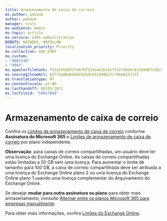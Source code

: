```yaml
---
title: Armazenamento de caixa de correio
ms.author: pebaum
author: pebaum
manager: scotv
ms.audience: Admin
ms.topic: article
ms.service: o365-administration
ROBOTS: NOINDEX, NOFOLLOW
localization_priority: Priority
ms.collection: Adm_O365
ms.custom:
- "9002330"
- "4993"
ms.openlocfilehash: f52af45dd527e878f533e4e2b181f512f9bbbc631b9d67c58c5ec1ffcd19ea84
ms.sourcegitcommit: b5f7da89a650d2915dc652449623c78be6247175
ms.translationtype: HT
ms.contentlocale: pt-BR
ms.lasthandoff: 08/05/2021
ms.locfileid: "54027848"
---
```

# <a name="mailbox-storage"></a>Armazenamento de caixa de correio

Confira os [Limites de armazenamento de caixa de correio](https://docs.microsoft.com/office365/servicedescriptions/exchange-online-service-description/exchange-online-limits#mailbox-storage-limits) conforme **Assinatura do Microsoft 365** e [Limites de armazenamento de caixa de correio](https://docs.microsoft.com/office365/servicedescriptions/exchange-online-service-description/exchange-online-limits#storage-limits-across-standalone-plans) por plano independente. 

**Observação**: para caixas de correio compartilhadas, um usuário deve ter uma licença do Exchange Online. As caixas de correio compartilhadas estão limitadas a 50 GB sem uma licença. Para aumentar o limite de tamanho para 100 GB, a caixa de correio compartilhada deve ser atribuída a uma licença do Exchange Online plano 2 ou uma licença do Exchange Online plano 1 usando uma licença complementar do Arquivamento do Exchange Online.

Se desejar **mudar para outra assinatura ou plano** para obter mais armazenamento, consulte [Alternar entre os planos Microsoft 365 para empresas manualmente](https://docs.microsoft.com/microsoft-365/commerce/subscriptions/switch-plans-manually?view=o365-worldwide).

Para obter mais informações, confira [Limites do Exchange Online](https://docs.microsoft.com/office365/servicedescriptions/exchange-online-service-description/exchange-online-limits).
